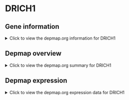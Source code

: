 <h1>DRICH1</h1>

<h2>Gene information</h2>
<details>
  <summary>Click to view the depmap.org information for DRICH1</summary>
  <iframe src="https://depmap.org/portal/gene/DRICH1?tab=about" style="border:none;width:100%;height:800px"></iframe>
</details>

<h2>Depmap overview</h2>
<details>
  <summary>Click to view the depmap.org summary for DRICH1</summary>
  <iframe src="https://depmap.org/portal/gene/DRICH1?tab=overview" style="border:none;width:100%;height:800px"></iframe>
</details>

<h2>Depmap expression</h2>
<details>
  <summary>Click to view the depmap.org expression data for DRICH1</summary>
  <iframe src="https://depmap.org/portal/gene/DRICH1?tab=characterization" style="border:none;width:100%;height:800px"></iframe>
</details>


<!--
<h2>Reactome Pathway diagram</h2>
PNAME
-->


